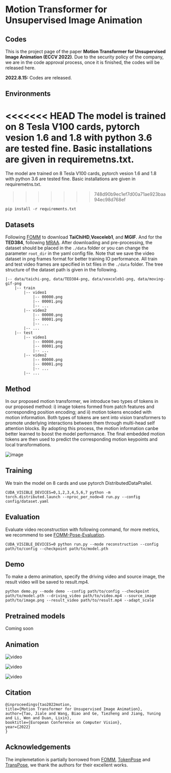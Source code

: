 # **Motion Transformer for Unsupervised Image Animation**
## **Codes**

This is the project page of the paper **Motion Transformer for Unsupervised Image Animation (ECCV 2022)**. Due to the security policy of the company, we are in the code approval process, once it is finished, the codes will be released here.

<!-- ### **Updates:** -->
**2022.8.15:** Codes are released.

## **Environments**
<<<<<<< HEAD
The model is trained on 8 Tesla V100 cards, pytorch vesion 1.6 and 1.8 with python 3.6 are tested fine. Basic installations are given in requiremetns.txt.
=======
The model are trained on 8 Tesla V100 cards, pytorch vesion 1.6 and 1.8 with python 3.6 are tested fine. Basic installations are given in requiremetns.txt.
>>>>>>> 748d90b9ec1ef7d00a71ae923baa94ec98d768ef

    pip install -r requirements.txt

## **Datasets**
Following [FOMM](https://github.com/AliaksandrSiarohin/first-order-model) to download **TaiChiHD**,**Voxceleb1**, and **MGIF**. And for the **TED384**, following [MRAA](https://github.com/snap-research/articulated-animation). After downloading and pre-processing, the dataset should be placed in the `./data` folder or you can change the parameter `root_dir` in the yaml config file. Note that we save the video dataset in png frames format for better training IO performance. All train and test video frames are specified in txt files in the `./data` folder. The tree structure of the dataset path is given in the following.

    |-- data/taichi-png, data/TED384-png, data/voxceleb1-png, data/moving-gif-png
        |-- train
            |-- video1
                |-- 00000.png
                |-- 00001.png
                |-- ...
            |-- video2
                |-- 00000.png
                |-- 00001.png
                |-- ...
            |-- ...
        |-- test
            |-- video1
                |-- 00000.png
                |-- 00001.png
                |-- ...
            |-- video2
                |-- 00000.png
                |-- 00001.png
                |-- ...
            |-- ...

## **Method**

In our proposed motion transformer, we introduce two types of tokens in our proposed method: i) image tokens formed from patch features and corresponding position encoding; and ii) motion tokens encoded with motion information. Both types of tokens are sent into vision transformers to promote underlying interactions between them through multi-head self attention blocks. By adopting this process, the motion information canbe better learned to boost the model performance. The final embedded motion tokens are then used to predict the corresponding motion keypoints and local transformations.

![image](https://user-images.githubusercontent.com/38600167/178645760-1f1a9d51-cba4-4083-812e-f3a5ed432a80.png)

## **Training**
We train the model on 8 cards and use pytorch DistributedDataPrallel.

    CUDA_VISIBLE_DEVICES=0,1,2,3,4,5,6,7 python -m torch.distributed.launch --nproc_per_node=8 run.py --config config/dataset.yaml
    
## **Evaluation**
Evaluate video reconstruction with following command, for more metrics, we recommend to see [FOMM-Pose-Evaluation](https://github.com/AliaksandrSiarohin/pose-evaluation).

    CUDA_VISIBLE_DEVICES=0 python run.py --mode reconstruction --config path/to/config --checkpoint path/to/model.pth  

## **Demo**
To make a demo animation, specify the driving video and source image, the result video will be saved to result.mp4.

    python demo.py --mode demo --config path/to/config --checkpoint path/to/model.pth --driving_video path/to/video.mp4 --source_image path/to/image.png --result_video path/to/result.mp4 --adapt_scale

## **Pretrained models**
Coming soon

## **Animation**

![video](videos/TaiChiHD.gif)

![video](videos/TEDTalks.gif)

![video](videos/VoxCeleb.gif)

## **Citation**
    @inproceedings{tao2022motion,
    title={Motion Transformer for Unsupervised Image Animation},
    author={Tao, Jiale and Wang, Biao and Ge, Tiezheng and Jiang, Yuning and Li, Wen and Duan, Lixin},
    booktitle={European Conference on Computer Vision},
    year={2022}
    }

## **Acknowledgements**
The implemetation is partially borrowed from [FOMM](https://github.com/AliaksandrSiarohin/first-order-model), [TokenPose](https://github.com/leeyegy/TokenPose) and [TransPose](https://github.com/yangsenius/TransPose), we thank the authors for their excellent works.
